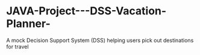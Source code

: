 # JAVA-Project---DSS-Vacation-Planner-
A mock Decision Support System (DSS) helping users pick out destinations for travel 
